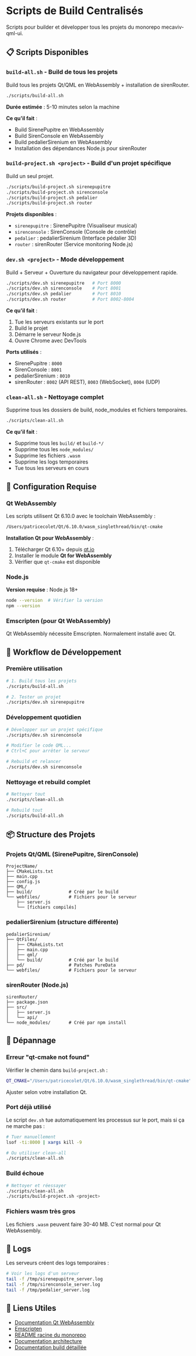 # Scripts de Build Centralisés

Scripts pour builder et développer tous les projets du monorepo mecaviv-qml-ui.

## 📋 Scripts Disponibles

### `build-all.sh` - Build de tous les projets

Build tous les projets Qt/QML en WebAssembly + installation de sirenRouter.

```bash
./scripts/build-all.sh
```

**Durée estimée** : 5-10 minutes selon la machine

**Ce qu'il fait** :
- Build SirenePupitre en WebAssembly
- Build SirenConsole en WebAssembly
- Build pedalierSirenium en WebAssembly
- Installation des dépendances Node.js pour sirenRouter

### `build-project.sh <project>` - Build d'un projet spécifique

Build un seul projet.

```bash
./scripts/build-project.sh sirenepupitre
./scripts/build-project.sh sirenconsole
./scripts/build-project.sh pedalier
./scripts/build-project.sh router
```

**Projets disponibles** :
- `sirenepupitre` : SirenePupitre (Visualiseur musical)
- `sirenconsole` : SirenConsole (Console de contrôle)
- `pedalier` : pedalierSirenium (Interface pédalier 3D)
- `router` : sirenRouter (Service monitoring Node.js)

### `dev.sh <project>` - Mode développement

Build + Serveur + Ouverture du navigateur pour développement rapide.

```bash
./scripts/dev.sh sirenepupitre   # Port 8000
./scripts/dev.sh sirenconsole    # Port 8001
./scripts/dev.sh pedalier        # Port 8010
./scripts/dev.sh router          # Port 8002-8004
```

**Ce qu'il fait** :
1. Tue les serveurs existants sur le port
2. Build le projet
3. Démarre le serveur Node.js
4. Ouvre Chrome avec DevTools

**Ports utilisés** :
- SirenePupitre : `8000`
- SirenConsole : `8001`
- pedalierSirenium : `8010`
- sirenRouter : `8002` (API REST), `8003` (WebSocket), `8004` (UDP)

### `clean-all.sh` - Nettoyage complet

Supprime tous les dossiers de build, node_modules et fichiers temporaires.

```bash
./scripts/clean-all.sh
```

**Ce qu'il fait** :
- Supprime tous les `build/` et `build-*/`
- Supprime tous les `node_modules/`
- Supprime les fichiers `.wasm`
- Supprime les logs temporaires
- Tue tous les serveurs en cours

## 🔧 Configuration Requise

### Qt WebAssembly

Les scripts utilisent Qt 6.10.0 avec le toolchain WebAssembly :

```bash
/Users/patricecolet/Qt/6.10.0/wasm_singlethread/bin/qt-cmake
```

**Installation Qt pour WebAssembly** :
1. Télécharger Qt 6.10+ depuis [qt.io](https://www.qt.io/download)
2. Installer le module **Qt for WebAssembly**
3. Vérifier que `qt-cmake` est disponible

### Node.js

**Version requise** : Node.js 18+

```bash
node --version  # Vérifier la version
npm --version
```

### Emscripten (pour Qt WebAssembly)

Qt WebAssembly nécessite Emscripten. Normalement installé avec Qt.

## 🚀 Workflow de Développement

### Première utilisation

```bash
# 1. Build tous les projets
./scripts/build-all.sh

# 2. Tester un projet
./scripts/dev.sh sirenepupitre
```

### Développement quotidien

```bash
# Développer sur un projet spécifique
./scripts/dev.sh sirenconsole

# Modifier le code QML...
# Ctrl+C pour arrêter le serveur

# Rebuild et relancer
./scripts/dev.sh sirenconsole
```

### Nettoyage et rebuild complet

```bash
# Nettoyer tout
./scripts/clean-all.sh

# Rebuild tout
./scripts/build-all.sh
```

## 📦 Structure des Projets

### Projets Qt/QML (SirenePupitre, SirenConsole)

```
ProjectName/
├── CMakeLists.txt
├── main.cpp
├── config.js
├── QML/
├── build/              # Créé par le build
└── webfiles/           # Fichiers pour le serveur
    ├── server.js
    └── [fichiers compilés]
```

### pedalierSirenium (structure différente)

```
pedalierSirenium/
├── QtFiles/
│   ├── CMakeLists.txt
│   ├── main.cpp
│   ├── qml/
│   └── build/          # Créé par le build
├── pd/                 # Patches PureData
└── webfiles/           # Fichiers pour le serveur
```

### sirenRouter (Node.js)

```
sirenRouter/
├── package.json
├── src/
│   ├── server.js
│   └── api/
└── node_modules/       # Créé par npm install
```

## 🐛 Dépannage

### Erreur "qt-cmake not found"

Vérifier le chemin dans `build-project.sh` :

```bash
QT_CMAKE="/Users/patricecolet/Qt/6.10.0/wasm_singlethread/bin/qt-cmake"
```

Ajuster selon votre installation Qt.

### Port déjà utilisé

Le script `dev.sh` tue automatiquement les processus sur le port, mais si ça ne marche pas :

```bash
# Tuer manuellement
lsof -ti:8000 | xargs kill -9

# Ou utiliser clean-all
./scripts/clean-all.sh
```

### Build échoue

```bash
# Nettoyer et réessayer
./scripts/clean-all.sh
./scripts/build-project.sh <project>
```

### Fichiers wasm très gros

Les fichiers `.wasm` peuvent faire 30-40 MB. C'est normal pour Qt WebAssembly.

## 📝 Logs

Les serveurs créent des logs temporaires :

```bash
# Voir les logs d'un serveur
tail -f /tmp/sirenepupitre_server.log
tail -f /tmp/sirenconsole_server.log
tail -f /tmp/pedalier_server.log
```

## 🔗 Liens Utiles

- [Documentation Qt WebAssembly](https://doc.qt.io/qt-6/wasm.html)
- [Emscripten](https://emscripten.org/)
- [README racine du monorepo](../README.md)
- [Documentation architecture](../docs/ARCHITECTURE.md)
- [Documentation build détaillée](../docs/BUILD.md)

